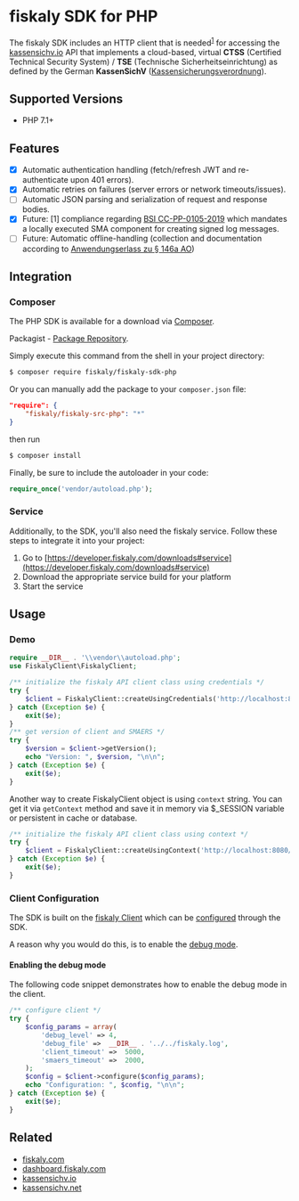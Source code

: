# fiskaly SDK for PHP

The fiskaly SDK includes an HTTP client that is needed<sup>[1](#fn1)</sup> for accessing the [kassensichv.io](https://kassensichv.io) API that implements a cloud-based, virtual **CTSS** (Certified Technical Security System) / **TSE** (Technische Sicherheitseinrichtung) as defined by the German **KassenSichV** ([Kassen­sich­er­ungsver­ord­nung](https://www.bundesfinanzministerium.de/Content/DE/Downloads/Gesetze/2017-10-06-KassenSichV.pdf)).

## Supported Versions

* PHP 7.1+

## Features

- [X] Automatic authentication handling (fetch/refresh JWT and re-authenticate upon 401 errors).
- [X] Automatic retries on failures (server errors or network timeouts/issues).
- [ ] Automatic JSON parsing and serialization of request and response bodies.
- [X] Future: [<a name="fn1">1</a>] compliance regarding [BSI CC-PP-0105-2019](https://www.bsi.bund.de/SharedDocs/Downloads/DE/BSI/Zertifizierung/Reporte/ReportePP/pp0105b_pdf.pdf?__blob=publicationFile&v=7) which mandates a locally executed SMA component for creating signed log messages. 
- [ ] Future: Automatic offline-handling (collection and documentation according to [Anwendungserlass zu § 146a AO](https://www.bundesfinanzministerium.de/Content/DE/Downloads/BMF_Schreiben/Weitere_Steuerthemen/Abgabenordnung/AO-Anwendungserlass/2019-06-17-einfuehrung-paragraf-146a-AO-anwendungserlass-zu-paragraf-146a-AO.pdf?__blob=publicationFile&v=1))

## Integration

### Composer

The PHP SDK is available for a download via [Composer](https://getcomposer.org/).

Packagist - [Package Repository](https://packagist.org/packages/fiskaly/fiskaly-sdk-php).

Simply execute this command from the shell in your project directory:

```bash
$ composer require fiskaly/fiskaly-sdk-php
```

Or you can manually add the package to your `composer.json` file:

```json
"require": {
    "fiskaly/fiskaly-src-php": "*"
}
```
then run 
```bash 
$ composer install 
```

Finally, be sure to include the autoloader in your code:

```php
require_once('vendor/autoload.php');
```

### Service

Additionally, to the SDK, you'll also need the fiskaly service. Follow these steps to integrate it into your project:

1. Go to [https://developer.fiskaly.com/downloads#service](https://developer.fiskaly.com/downloads#service)
2. Download the appropriate service build for your platform
3. Start the service

## Usage

### Demo

```php
require __DIR__ . '\\vendor\\autoload.php';
use FiskalyClient\FiskalyClient;

/** initialize the fiskaly API client class using credentials */
try {
    $client = FiskalyClient::createUsingCredentials('http://localhost:8080/invoke', $_ENV["FISKALY_API_KEY"], $_ENV["FISKALY_API_SECRET"], 'https://kassensichv.io/api/v1');
} catch (Exception $e) {
    exit($e);
}
/** get version of client and SMAERS */
try {
    $version = $client->getVersion();
    echo "Version: ", $version, "\n\n";
} catch (Exception $e) {
    exit($e);
}
```

Another way to create FiskalyClient object is using `context` string.
You can get it via `getContext` method and save it in memory via $_SESSION variable 
or persistent in cache or database.
```php
/** initialize the fiskaly API client class using context */
try {
    $client = FiskalyClient::createUsingContext('http://localhost:8080/invoke', $_SESSION["FISKALY_CONTEXT"]);
} catch (Exception $e) {
    exit($e);
}
```

### Client Configuration

The SDK is built on the [fiskaly Client](https://developer.fiskaly.com/en/docs/client-documentation) which can be [configured](https://developer.fiskaly.com/en/docs/client-documentation#configuration) through the SDK.

A reason why you would do this, is to enable the [debug mode](https://developer.fiskaly.com/en/docs/client-documentation#debug-mode).

#### Enabling the debug mode

The following code snippet demonstrates how to enable the debug mode in the client.

```php
/** configure client */
try {
    $config_params = array(
        'debug_level' => 4,
        'debug_file' =>  __DIR__ . '../../fiskaly.log',
        'client_timeout' =>  5000,
        'smaers_timeout' =>  2000,
    );
    $config = $client->configure($config_params);
    echo "Configuration: ", $config, "\n\n";
} catch (Exception $e) {
    exit($e);
}
````

## Related

* [fiskaly.com](https://fiskaly.com)
* [dashboard.fiskaly.com](https://dashboard.fiskaly.com)
* [kassensichv.io](https://kassensichv.io)
* [kassensichv.net](https://kassensichv.net)

